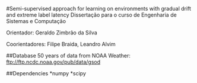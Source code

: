 #Semi-supervised approach for learning on environments with gradual drift and extreme label latency
Dissertação para o curso de Engenharia de Sistemas e Computação

Orientador: Geraldo Zimbrão da Silva

Coorientadores: Filipe Braida, Leandro Alvim

##Database
50 years of data from NOAA Weather: ftp://ftp.ncdc.noaa.gov/pub/data/gsod

##Dependencies
*numpy
*scipy
